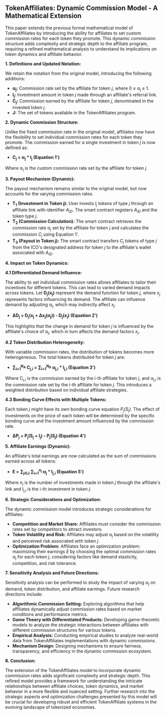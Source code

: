 ## TokenAffiliates: Dynamic Commission Model - A Mathematical Extension

This paper extends the previous formal mathematical model of TokenAffiliates by introducing the ability for affiliates to set custom commission rates for each token they promote. This dynamic commission structure adds complexity and strategic depth to the affiliate program, requiring a refined mathematical analysis to understand its implications on token dynamics and affiliate behavior.

**1. Definitions and Updated Notation:**

We retain the notation from the original model, introducing the following additions:

* **α<sub>j</sub>:** Commission rate set by the affiliate for token *j*, where 0 ≤ α<sub>j</sub> ≤ 1. 
* **I<sub>j</sub>:** Investment amount in token *j* made through an affiliate's referral link.
* **C<sub>j</sub>:** Commission earned by the affiliate for token *j*, denominated in the invested token *j*.
* **J:** The set of tokens available in the TokenAffiliates program.

**2. Dynamic Commission Structure:**

Unlike the fixed commission rate in the original model, affiliates now have the flexibility to set individual commission rates for each token they promote. The commission earned for a single investment in token *j* is now defined as:

* **C<sub>j</sub> = α<sub>j</sub> * I<sub>j</sub> (Equation 1')**

Where α<sub>j</sub> is the custom commission rate set by the affiliate for token *j*.

**3. Payout Mechanism (Dynamic):**

The payout mechanism remains similar to the original model, but now accounts for the varying commission rates.

* **T<sub>1</sub> (Investment in Token j):** User invests *I<sub>j</sub>* tokens of type *j* through an affiliate link with identifier *A<sub>ID</sub>*. The smart contract registers *A<sub>ID</sub>* and the token type *j*.
* **T<sub>2</sub> (Commission Calculation):** The smart contract retrieves the commission rate α<sub>j</sub> set by the affiliate for token *j* and calculates the commission *C<sub>j</sub>* using Equation 1'.
* **T<sub>3</sub> (Payout in Token j):** The smart contract transfers *C<sub>j</sub>* tokens of type *j* from the ICO's designated address for token *j* to the affiliate's wallet associated with *A<sub>ID</sub>*.

**4. Impact on Token Dynamics:**

**4.1 Differentiated Demand Influence:**

The ability to set individual commission rates allows affiliates to tailor their incentives for different tokens. This can lead to varied demand impacts across tokens. Let **D<sub>j</sub>(x<sub>j</sub>)** represent the demand function for token *j*, where *x<sub>j</sub>* represents factors influencing its demand. The affiliate can influence demand by adjusting α<sub>j</sub>, which may indirectly affect *x<sub>j</sub>*.

* **ΔD<sub>j</sub> = D<sub>j</sub>(x<sub>j</sub> + Δx<sub>j</sub>(α<sub>j</sub>)) - D<sub>j</sub>(x<sub>j</sub>) (Equation 2')**

This highlights that the change in demand for token *j* is influenced by the affiliate's choice of α<sub>j</sub>, which in turn affects the demand factors *x<sub>j</sub>*.

**4.2 Token Distribution Heterogeneity:**

With variable commission rates, the distribution of tokens becomes more heterogeneous. The total tokens distributed for token *j* are:

* **∑<sub>i=1</sub><sup>N<sub>A</sub></sup> C<sub>j,i</sub> = ∑<sub>i=1</sub><sup>N<sub>A</sub></sup> α<sub>j,i</sub> * I<sub>j,i</sub> (Equation 3')**

Where C<sub>j,i</sub> is the commission earned by the i-th affiliate for token *j*, and α<sub>j,i</sub> is the commission rate set by the i-th affiliate for token *j*. This introduces a weighted distribution based on individual affiliate strategies.

**4.3 Bonding Curve Effects with Multiple Tokens:**

Each token *j* might have its own bonding curve equation *P<sub>j</sub>(S<sub>j</sub>)*. The effect of investments on the price of each token will be determined by the specific bonding curve and the investment amount influenced by the commission rate.

* **ΔP<sub>j</sub> = P<sub>j</sub>(S<sub>j</sub> + I<sub>j</sub>) - P<sub>j</sub>(S<sub>j</sub>) (Equation 4')**

**5. Affiliate Earnings (Dynamic):**

An affiliate's total earnings are now calculated as the sum of commissions earned across all tokens:

* **E = ∑<sub>j∈J</sub> ∑<sub>i=1</sub><sup>n<sub>j</sub></sup> α<sub>j</sub> * I<sub>j,i</sub>  (Equation 5')**

Where *n<sub>j</sub>* is the number of investments made in token *j* through the affiliate's link and I<sub>j,i</sub> is the i-th investment in token *j*.

**6. Strategic Considerations and Optimization:**

The dynamic commission model introduces strategic considerations for affiliates:

* **Competition and Market Share:** Affiliates must consider the commission rates set by competitors to attract investors.
* **Token Volatility and Risk:**  Affiliates may adjust α<sub>j</sub> based on the volatility and perceived risk associated with token *j*.
* **Optimization Problem:** Affiliates face an optimization problem: maximizing their earnings *E* by choosing the optimal commission rates α<sub>j</sub> for each token *j*, considering factors like demand elasticity, competition, and risk tolerance.

**7. Sensitivity Analysis and Future Directions:**

Sensitivity analysis can be performed to study the impact of varying α<sub>j</sub> on demand, token distribution, and affiliate earnings. Future research directions include:

* **Algorithmic Commission Setting:** Exploring algorithms that help affiliates dynamically adjust commission rates based on market conditions and performance metrics.
* **Game Theory with Differentiated Products:** Developing game-theoretic models to analyze the strategic interactions between affiliates with different commission structures for various tokens.
* **Empirical Analysis:** Conducting empirical studies to analyze real-world data from TokenAffiliates implementations with dynamic commissions.
* **Mechanism Design:** Designing mechanisms to ensure fairness, transparency, and efficiency in the dynamic commission ecosystem.

**8. Conclusion:**

The extension of the TokenAffiliates model to incorporate dynamic commission rates adds significant complexity and strategic depth. This refined model provides a framework for understanding the intricate relationships between affiliate choices, token dynamics, and market behavior in a more flexible and nuanced setting. Further research into the strategic aspects and optimization challenges presented by this model will be crucial for developing robust and efficient TokenAffiliate systems in the evolving landscape of tokenized economies.
